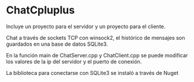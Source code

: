 # ChatCpluplus

Incluye un proyecto para el servidor y un proyecto para el cliente.

Chat a través de sockets TCP con winsock2, el histórico de mensajes son guardados en una base de datos SQLite3.

En la función main de ChatServer.cpp y ChatClient.cpp se puede modificar los valores de la ip del servidor y el puerto de conexión.

La biblioteca para conectarse con SQLite3 se instaló a través de Nuget
